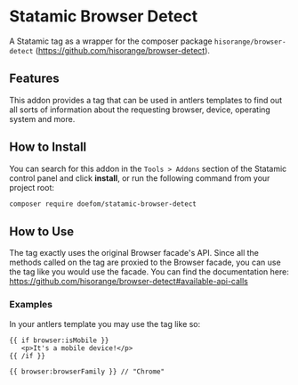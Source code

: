 # Statamic Browser Detect

A Statamic tag as a wrapper for the composer package `hisorange/browser-detect`
(https://github.com/hisorange/browser-detect).

## Features

This addon provides a tag that can be used in antlers templates to find out all sorts of information about the requesting
browser, device, operating system and more.

## How to Install

You can search for this addon in the `Tools > Addons` section of the Statamic control panel and click **install**, or run the following command from your project root:

``` bash
composer require doefom/statamic-browser-detect
```

## How to Use

The tag exactly uses the original Browser facade's API. Since all the methods called on the tag are proxied to the
Browser facade, you can use the tag like you would use the facade. You can find the documentation here:
https://github.com/hisorange/browser-detect#available-api-calls

### Examples

In your antlers template you may use the tag like so:

```text
{{ if browser:isMobile }}
   <p>It's a mobile device!</p>
{{ /if }}
```

```text
{{ browser:browserFamily }} // "Chrome" 
```
